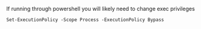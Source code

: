
If running through powershell you will likely need to change exec privileges

```
Set-ExecutionPolicy -Scope Process -ExecutionPolicy Bypass
```
